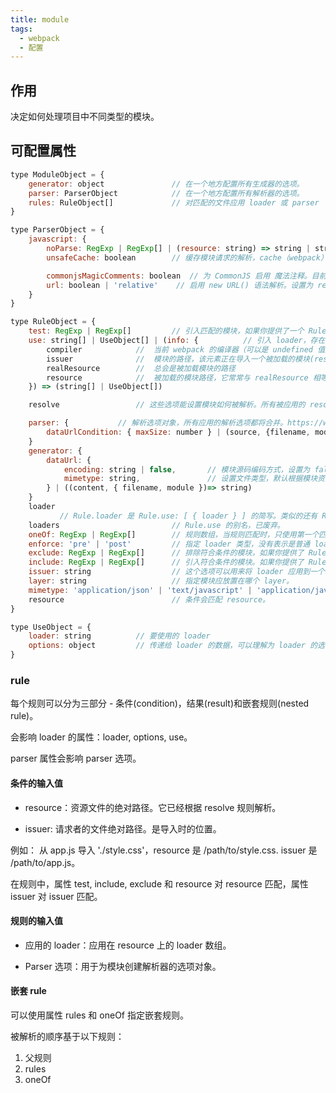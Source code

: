 ```yaml
---
title: module
tags:
  - webpack
  - 配置
---
```


## 作用

决定如何处理项目中不同类型的模块。

## 可配置属性

```js
type ModuleObject = {
    generator: object               // 在一个地方配置所有生成器的选项。
    parser: ParserObject            // 在一个地方配置所有解析器的选项。
    rules: RuleObject[]             // 对匹配的文件应用 loader 或 parser
}

type ParserObject = {
    javascript: {
        noParse: RegExp | RegExp[] | (resource: string) => string | string[]    // 匹配的文件不会被解析。忽略的文件中 不应该含有 import, require, define 或任何其他导入机制。忽略大型的 library 可以提高构建性能。
        unsafeCache: boolean        // 缓存模块请求的解析，cache（webpack） 未启用时为 false，cache启用时如果此模块来自 node_modules 则为 true，否则为false

        commonjsMagicComments: boolean  // 为 CommonJS 启用 魔法注释。目前只支持 webpackIgnore 注释（5.17.0+）
        url: boolean | 'relative'    // 启用 new URL() 语法解析。设置为 relative（5.23+）时结果 URL 中不包含根 URL。适用于 SSR（服务端渲染）和 SSG（静态网站生成器）
    }
}

type RuleObject = {
    test: RegExp | RegExp[]         // 引入匹配的模块，如果你提供了一个 Rule.test 选项，就不能再提供 Rule.resource。
    use: string[] | UseObject[] | (info: {          // 引入 loader，存在多个 loader 时从右到左被应用。
        compiler            //  当前 webpack 的编译器（可以是 undefined 值）
        issuer              //  模块的路径，该元素正在导入一个被加载的模块(resource)
        realResource        //  总会是被加载模块的路径
        resource            //  被加载的模块路径，它常常与 realResource 相等，只有当资源名称被 request 字符串中的 !=! 覆盖时才不相等
    }) => (string[] | UseObject[])

    resolve                 // 这些选项能设置模块如何被解析。所有被应用的 resolve 选项被更高层级的resolve配置合并。同 module.resolve

    parser: {           // 解析选项对象，所有应用的解析选项都将合并。https://webpack.docschina.org/configuration/module/#ruleparser
        dataUrlCondition: { maxSize: number } | (source, {filename, module}) => boolean     // 如果一个模块源码大小小于 maxSize，那么模块会被作为一个 Base64 编码的字符串注入到包中， 否则模块文件会被生成到输出的目标目录中。
    }
    generator: {
        dataUrl: {
            encoding: string | false,       // 模块源码编码方式，设置为 false 时会禁用编码。
            mimetype: string,               // 设置文件类型，默认根据模块资源后缀设置。
        } | ((content, { filename, module })=> string)
    }
    loader
           // Rule.loader 是 Rule.use: [ { loader } ] 的简写。类似的还有 Rule.options / Rule.query，均已废弃。
    loaders                         // Rule.use 的别名，已废弃。
    oneOf: RegExp | RegExp[]        // 规则数组，当规则匹配时，只使用第一个匹配规则。
    enforce: 'pre' | 'post'         // 指定 loader 类型，没有表示是普通 loader。
    exclude: RegExp | RegExp[]      // 排除符合条件的模块，如果你提供了 Rule.exclude 选项，就不能再提供 Rule.resource。
    include: RegExp | RegExp[]      // 引入符合条件的模块。如果你提供了 Rule.include 选项，就不能再提供 Rule.resource
    issuer: string                  // 这个选项可以用来将 loader 应用到一个特定模块或一组模块的依赖中。
    layer: string                   // 指定模块应放置在哪个 layer。
    mimetype: 'application/json' | 'text/javascript' | 'application/javascript' | 'application/node' | 'application/wasm' | string      // 使 rules 配置与 data 的 uri 进行匹配
    resource                        // 条件会匹配 resource。
}

type UseObject = {
    loader: string          // 要使用的 loader
    options: object         // 传递给 loader 的数据，可以理解为 loader 的选项。
}
```

### rule

每个规则可以分为三部分 - 条件(condition)，结果(result)和嵌套规则(nested rule)。

会影响 loader 的属性：loader, options, use。

parser 属性会影响 parser 选项。

#### 条件的输入值

- resource：资源文件的绝对路径。它已经根据 resolve 规则解析。

- issuer: 请求者的文件绝对路径。是导入时的位置。

例如： 从 app.js 导入 './style.css'，resource 是 /path/to/style.css. issuer 是 /path/to/app.js。

在规则中，属性 test, include, exclude 和 resource 对 resource 匹配，属性 issuer 对 issuer 匹配。

#### 规则的输入值

- 应用的 loader：应用在 resource 上的 loader 数组。

- Parser 选项：用于为模块创建解析器的选项对象。

#### 嵌套 rule

可以使用属性 rules 和 oneOf 指定嵌套规则。

被解析的顺序基于以下规则：

1. 父规则
2. rules
3. oneOf

